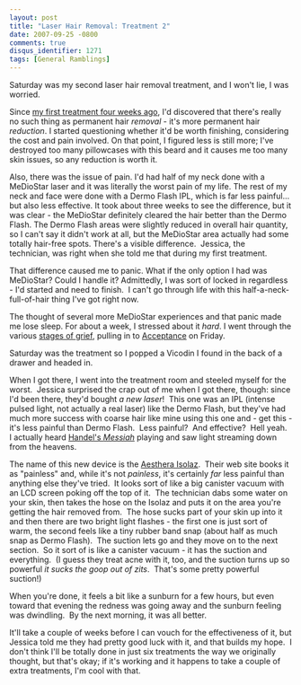 ```yaml
---
layout: post
title: "Laser Hair Removal: Treatment 2"
date: 2007-09-25 -0800
comments: true
disqus_identifier: 1271
tags: [General Ramblings]
---
```

Saturday was my second laser hair removal treatment, and I won't lie, I
was worried.

Since [my first treatment four weeks
ago](http://paraesthesia.com/archive/2007/08/27/laser-hair-removal-treatment-1.aspx),
I'd discovered that there's really no such thing as permanent hair
*removal* - it's more permanent hair *reduction*. I started questioning
whether it'd be worth finishing, considering the cost and pain involved.
On that point, I figured less is still more; I've destroyed too many
pillowcases with this beard and it causes me too many skin issues, so
any reduction is worth it.

Also, there was the issue of pain. I'd had half of my neck done with a
MeDioStar laser and it was literally the worst pain of my life. The rest
of my neck and face were done with a Dermo Flash IPL, which is far less
painful... but also less effective. It took about three weeks to see the
difference, but it was clear - the MeDioStar definitely cleared the hair
better than the Dermo Flash. The Dermo Flash areas were slightly reduced
in overall hair quantity, so I can't say it didn't work at all, but the
MeDioStar area actually had some totally hair-free spots. There's a
visible difference.  Jessica, the technician, was right when she told me
that during my first treatment.

That difference caused me to panic. What if the only option I had was
MeDioStar? Could I handle it? Admittedly, I was sort of locked in
regardless - I'd started and need to finish.  I can't go through life
with this half-a-neck-full-of-hair thing I've got right now.

The thought of several more MeDioStar experiences and that panic made me
lose sleep. For about a week, I stressed about it *hard*. I went through
the various [stages of
grief](http://en.wikipedia.org/wiki/K%C3%BCbler-Ross_model), pulling in
to [Acceptance](http://en.wikipedia.org/wiki/Acceptance) on Friday.

Saturday was the treatment so I popped a Vicodin I found in the back of
a drawer and headed in.

When I got there, I went into the treatment room and steeled myself for
the worst.  Jessica surprised the crap out of me when I got there,
though: since I'd been there, they'd bought *a new laser*!  This one was
an IPL (intense pulsed light, not actually a real laser) like the Dermo
Flash, but they've had much more success with coarse hair like mine
using this one and - get this - it's less painful than Dermo Flash. 
Less painful?  And effective?  Hell yeah.  I actually heard [Handel's
*Messiah*](http://en.wikipedia.org/wiki/Messiah_(Handel)) playing and
saw light streaming down from the heavens.

The name of this new device is the [Aesthera
Isolaz](http://www.isolaz.com).  Their web site books it as "painless"
and, while it's not *painless*, it's certainly *far* less painful than
anything else they've tried.  It looks sort of like a big canister
vacuum with an LCD screen poking off the top of it.  The technician dabs
some water on your skin, then takes the hose on the Isolaz and puts it
on the area you're getting the hair removed from.  The hose sucks part
of your skin up into it and then there are two bright light flashes -
the first one is just sort of warm, the second feels like a tiny rubber
band snap (about half as much snap as Dermo Flash).  The suction lets go
and they move on to the next section.  So it sort of is like a canister
vacuum - it has the suction and everything.  (I guess they treat acne
with it, too, and the suction turns up so powerful *it sucks the goop
out of zits*.  That's some pretty powerful suction!)

When you're done, it feels a bit like a sunburn for a few hours, but
even toward that evening the redness was going away and the sunburn
feeling was dwindling.  By the next morning, it was all better.

It'll take a couple of weeks before I can vouch for the effectiveness of
it, but Jessica told me they had pretty good luck with it, and that
builds my hope.  I don't think I'll be totally done in just six
treatments the way we originally thought, but that's okay; if it's
working and it happens to take a couple of extra treatments, I'm cool
with that.

